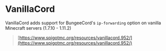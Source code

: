 # VanillaCord
VanillaCord adds support for BungeeCord's `ip-forwarding` option on vanilla Minecraft servers (1.7.10 - 1.11.2)
> [https://www.spigotmc.org/resources/vanillacord.952/](https://www.spigotmc.org/resources/vanillacord.952/)<br>
